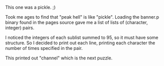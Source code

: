 This one was a pickle. ;)

Took me ages to find that "peak hell" is like "pickle". Loading the banner.p
binary found in the pages source gave me a list of lists of (character, integer)
pairs.

I noticed the integers of each sublist summed to 95, so it must have some
structure. So I decided to print out each line, printing each character the
number of times specified in the pair.

This printed out "channel" which is the next puzzle.
